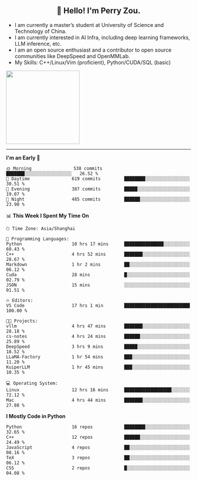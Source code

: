 <h2 align="center">👋 Hello! I'm Perry Zou.</h2>

- I am currently a master’s student at University of Science and Technology of China.
- I am currently interested in AI Infra, including deep learning frameworks, LLM inference, etc.
- I am an open source enthusiast and a contributor to open source communities like DeepSpeed and OpenMMLab.
- My Skills: C++/Linux/Vim (proficient), Python/CUDA/SQL (basic)

<img height=200 align="center" src="https://github-readme-stats.vercel.app/api?username=zonepg" />

-------

<!--START_SECTION:waka-->
**I'm an Early 🐤** 

```text
🌞 Morning                538 commits         ███████░░░░░░░░░░░░░░░░░░   26.52 % 
🌆 Daytime                619 commits         ████████░░░░░░░░░░░░░░░░░   30.51 % 
🌃 Evening                387 commits         █████░░░░░░░░░░░░░░░░░░░░   19.07 % 
🌙 Night                  485 commits         ██████░░░░░░░░░░░░░░░░░░░   23.90 % 
```


📊 **This Week I Spent My Time On** 

```text
🕑︎ Time Zone: Asia/Shanghai

💬 Programming Languages: 
Python                   10 hrs 17 mins      ███████████████░░░░░░░░░░   60.43 % 
C++                      4 hrs 52 mins       ███████░░░░░░░░░░░░░░░░░░   28.67 % 
Markdown                 1 hr 2 mins         ██░░░░░░░░░░░░░░░░░░░░░░░   06.12 % 
Cuda                     28 mins             █░░░░░░░░░░░░░░░░░░░░░░░░   02.79 % 
JSON                     15 mins             ░░░░░░░░░░░░░░░░░░░░░░░░░   01.51 % 

🔥 Editors: 
VS Code                  17 hrs 1 min        █████████████████████████   100.00 % 

🐱‍💻 Projects: 
vllm                     4 hrs 47 mins       ███████░░░░░░░░░░░░░░░░░░   28.18 % 
cs-notes                 4 hrs 24 mins       ██████░░░░░░░░░░░░░░░░░░░   25.89 % 
DeepSpeed                3 hrs 9 mins        █████░░░░░░░░░░░░░░░░░░░░   18.52 % 
LLaMA-Factory            1 hr 54 mins        ███░░░░░░░░░░░░░░░░░░░░░░   11.20 % 
KuiperLLM                1 hr 45 mins        ███░░░░░░░░░░░░░░░░░░░░░░   10.35 % 

💻 Operating System: 
Linux                    12 hrs 16 mins      ██████████████████░░░░░░░   72.12 % 
Mac                      4 hrs 44 mins       ███████░░░░░░░░░░░░░░░░░░   27.88 % 
```

**I Mostly Code in Python** 

```text
Python                   16 repos            ████████░░░░░░░░░░░░░░░░░   32.65 % 
C++                      12 repos            ██████░░░░░░░░░░░░░░░░░░░   24.49 % 
JavaScript               4 repos             ██░░░░░░░░░░░░░░░░░░░░░░░   08.16 % 
TeX                      3 repos             ██░░░░░░░░░░░░░░░░░░░░░░░   06.12 % 
CSS                      2 repos             █░░░░░░░░░░░░░░░░░░░░░░░░   04.08 % 
```




<!--END_SECTION:waka-->
